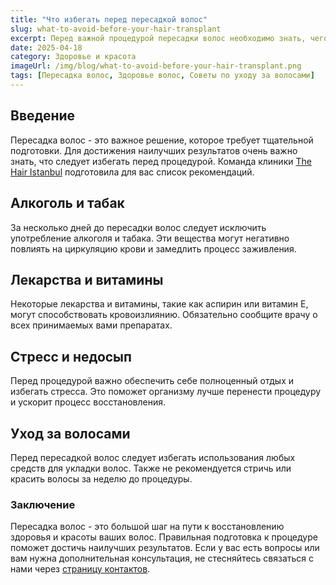 ```yaml
---
title: "Что избегать перед пересадкой волос"
slug: what-to-avoid-before-your-hair-transplant
excerpt: Перед важной процедурой пересадки волос необходимо знать, чего стоит избегать. В этой статье мы рассмотрим основные рекомендации.
date: 2025-04-18
category: Здоровье и красота
imageUrl: /img/blog/what-to-avoid-before-your-hair-transplant.png
tags: [Пересадка волос, Здоровье волос, Советы по уходу за волосами]
---
```


<h2>Введение</h2>
<p>Пересадка волос - это важное решение, которое требует тщательной подготовки. Для достижения наилучших результатов очень важно знать, что следует избегать перед процедурой. Команда клиники <a href="https://thehairistanbul.com">The Hair Istanbul</a> подготовила для вас список рекомендаций.</p>

<h2>Алкоголь и табак</h2>
<p>За несколько дней до пересадки волос следует исключить употребление алкоголя и табака. Эти вещества могут негативно повлиять на циркуляцию крови и замедлить процесс заживления.</p>

<h2>Лекарства и витамины</h2>
<p>Некоторые лекарства и витамины, такие как аспирин или витамин Е, могут способствовать кровоизлиянию. Обязательно сообщите врачу о всех принимаемых вами препаратах.</p>

<h2>Стресс и недосып</h2>
<p>Перед процедурой важно обеспечить себе полноценный отдых и избегать стресса. Это поможет организму лучше перенести процедуру и ускорит процесс восстановления.</p>

<h2>Уход за волосами</h2>
<p>Перед пересадкой волос следует избегать использования любых средств для укладки волос. Также не рекомендуется стричь или красить волосы за неделю до процедуры.</p>

<h3>Заключение</h3>
<p>Пересадка волос - это большой шаг на пути к восстановлению здоровья и красоты ваших волос. Правильная подготовка к процедуре поможет достичь наилучших результатов. Если у вас есть вопросы или вам нужна дополнительная консультация, не стесняйтесь связаться с нами через <a href="https://thehairistanbul.com/contact">страницу контактов</a>.</p>